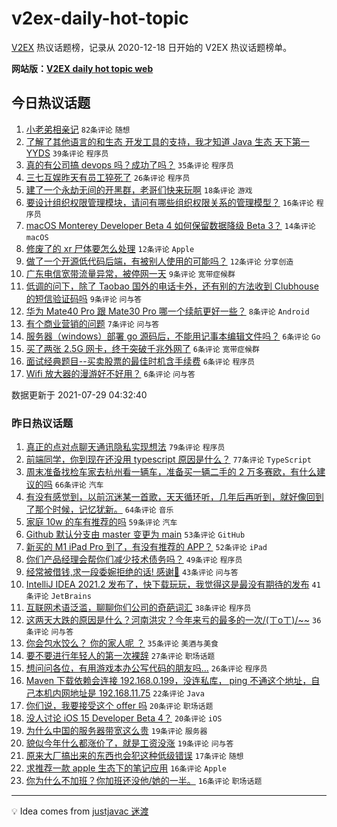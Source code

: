 # v2ex-daily-hot-topic

[V2EX](https://www.v2ex.com/) 热议话题榜，记录从 2020-12-18 日开始的 V2EX 热议话题榜单。

**网站版：[V2EX daily hot topic web](https://boojack.github.io/v2ex-daily-hot-topic-web/)**

## 今日热议话题

<!-- TODAY BEGIN -->

1. [小老弟相亲记](https://www.v2ex.com/t/792382) `82条评论` `随想`
1. [了解了其他语言的和生态 开发工具的支持，我才知道 Java 生态 天下第一 YYDS](https://www.v2ex.com/t/792390) `39条评论` `程序员`
1. [真的有公司搞 devops 吗？成功了吗？](https://www.v2ex.com/t/792410) `35条评论` `程序员`
1. [三七互娱昨天有员工猝死了](https://www.v2ex.com/t/792395) `26条评论` `程序员`
1. [建了一个永劫无间的开黑群，老哥们快来玩啊](https://www.v2ex.com/t/792391) `18条评论` `游戏`
1. [要设计组织权限管理模块，请问有哪些组织权限关系的管理模型？](https://www.v2ex.com/t/792394) `16条评论` `程序员`
1. [macOS Monterey Developer Beta 4 如何保留数据降级 Beta 3？](https://www.v2ex.com/t/792411) `14条评论` `macOS`
1. [修废了的 xr 尸体要怎么处理](https://www.v2ex.com/t/792427) `12条评论` `Apple`
1. [做了一个开源低代码后端，有被别人使用的可能吗？](https://www.v2ex.com/t/792404) `12条评论` `分享创造`
1. [广东电信宽带流量异常，被停网一天](https://www.v2ex.com/t/792417) `9条评论` `宽带症候群`
1. [低调的问下，除了 Taobao 国外的电话卡外，还有别的方法收到 Clubhouse 的短信验证码吗](https://www.v2ex.com/t/792383) `9条评论` `问与答`
1. [华为 Mate40 Pro 跟 Mate30 Pro 哪一个续航更好一些？](https://www.v2ex.com/t/792419) `8条评论` `Android`
1. [有个商业营销的问题](https://www.v2ex.com/t/792381) `7条评论` `问与答`
1. [服务器（windows）部署 go 源码后，不能用记事本编辑文件吗？](https://www.v2ex.com/t/792438) `6条评论` `Go`
1. [买了两张 2.5G 网卡，终于突破千兆外网了](https://www.v2ex.com/t/792430) `6条评论` `宽带症候群`
1. [面试经典题目--买卖股票的最佳时机含手续费](https://www.v2ex.com/t/792399) `6条评论` `程序员`
1. [Wifi 放大器的漫游好不好用？](https://www.v2ex.com/t/792386) `6条评论` `问与答`

数据更新于 2021-07-29 04:32:40

<!-- TODAY END -->

### 昨日热议话题

<!-- YESTERDAY BEGIN -->

1. [真正的点对点聊天通讯隐私实现想法](https://www.v2ex.com/t/792283) `79条评论` `程序员`
1. [前端同学，你到现在还没用 typescript 原因是什么？](https://www.v2ex.com/t/792205) `77条评论` `TypeScript`
1. [周末准备找检车家去杭州看一辆车，准备买一辆二手的 2 万多赛欧，有什么建议的吗](https://www.v2ex.com/t/792186) `66条评论` `汽车`
1. [有没有感觉到，以前沉迷某一首歌，天天循环听，几年后再听到，就好像回到了那个时候，记忆犹新。](https://www.v2ex.com/t/792200) `64条评论` `音乐`
1. [家庭 10w 的车有推荐的吗](https://www.v2ex.com/t/792254) `59条评论` `汽车`
1. [Github 默认分支由 master 变更为 main](https://www.v2ex.com/t/792317) `53条评论` `GitHub`
1. [新买的 M1 iPad Pro 到了，有没有推荐的 APP？](https://www.v2ex.com/t/792195) `52条评论` `iPad`
1. [你们产品经理会帮你们减少技术债务吗？](https://www.v2ex.com/t/792177) `49条评论` `程序员`
1. [经常被借钱,求一段委婉拒绝的话! 感谢🙏](https://www.v2ex.com/t/792309) `43条评论` `问与答`
1. [IntelliJ IDEA 2021.2 发布了，快下载玩玩，我觉得这是最没有期待的发布](https://www.v2ex.com/t/792182) `41条评论` `JetBrains`
1. [互联网术语泛滥，聊聊你们公司的奇葩词汇](https://www.v2ex.com/t/792209) `38条评论` `程序员`
1. [这两天大跌的原因是什么？河南洪灾？今年来亏的最多的一次/(ㄒoㄒ)/~~](https://www.v2ex.com/t/792220) `36条评论` `问与答`
1. [你会包水饺么？ 你的家人呢 ？](https://www.v2ex.com/t/792322) `35条评论` `美酒与美食`
1. [要不要进行年轻人的第一次裸辞](https://www.v2ex.com/t/792320) `27条评论` `职场话题`
1. [想问问各位，有用游戏本办公写代码的朋友吗…](https://www.v2ex.com/t/792273) `26条评论` `程序员`
1. [Maven 下载依赖会连接 192.168.0.199，没连私库， ping 不通这个地址，自己本机内网地址是 192.168.11.75](https://www.v2ex.com/t/792204) `22条评论` `Java`
1. [你们说，我要接受这个 offer 吗](https://www.v2ex.com/t/792347) `20条评论` `职场话题`
1. [没人讨论 iOS 15 Developer Beta 4？](https://www.v2ex.com/t/792330) `20条评论` `iOS`
1. [为什么中国的服务器带宽这么贵](https://www.v2ex.com/t/792287) `19条评论` `服务器`
1. [貌似今年什么都涨价了，就是工资没涨](https://www.v2ex.com/t/792227) `19条评论` `问与答`
1. [原来大厂搞出来的东西也会犯这种低级错误](https://www.v2ex.com/t/792233) `17条评论` `随想`
1. [求推荐一款 apple 生态下的笔记应用](https://www.v2ex.com/t/792306) `16条评论` `Apple`
1. [你为什么不加班？你加班还没他/她的一半。](https://www.v2ex.com/t/792298) `16条评论` `职场话题`

<!-- YESTERDAY END -->

---

💡 Idea comes from [justjavac 迷渡](https://github.com/justjavac/)
